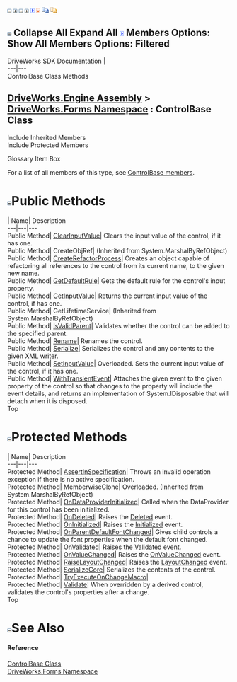![](dotnetimages/collapse.gif) ![](dotnetimages/expand.gif) ![](dotnetimages/collapse.gif) ![](dotnetimages/expand.gif) ![](dotnetimages/drpdown.gif) ![](dotnetimages/drpdown_orange.gif) ![](dotnetimages/copycode.gif) ![](dotnetimages/copycodeHighlight.gif)

![](dotnetimages/collapse.gif) Collapse All Expand All ![](dotnetimages/drpdown.gif) Members Options: Show All  Members Options: Filtered   
---  
DriveWorks SDK Documentation  |   
---|---  
ControlBase Class Methods   
  
[DriveWorks.Engine Assembly](topic2156.md) > [DriveWorks.Forms Namespace](topic7266.md) : ControlBase Class  
---  
  
Include Inherited Members    
Include Protected Members    


Glossary Item Box

For a list of all members of this type, see [ControlBase members](topic7699.md).

# ![](dotnetimages/collapse.gif)Public Methods

| Name| Description  
---|---|---  
Public Method| [ClearInputValue](topic7705.md)| Clears the input value of the control, if it has one.   
Public Method| CreateObjRef|  (Inherited from System.MarshalByRefObject)  
Public Method| [CreateRefactorProcess](topic7706.md)| Creates an object capable of refactoring all references to the control from its current name, to the given new name.   
Public Method| [GetDefaultRule](topic7707.md)| Gets the default rule for the control's input property.   
Public Method| [GetInputValue](topic7708.md)| Returns the current input value of the control, if has one.   
Public Method| GetLifetimeService|  (Inherited from System.MarshalByRefObject)  
Public Method| [IsValidParent](topic7709.md)| Validates whether the control can be added to the specified parent.   
Public Method| [Rename](topic7717.md)| Renames the control.   
Public Method| [Serialize](topic7718.md)| Serializes the control and any contents to the given XML writer.   
Public Method| [SetInputValue](topic7720.md)| Overloaded. Sets the current input value of the control, if it has one.   
Public Method| [WithTransientEvent](topic7725.md)| Attaches the given event to the given property of the control so that changes to the property will include the event details, and returns an implementation of System.IDisposable that will detach when it is disposed.   
Top

# ![](dotnetimages/collapse.gif)Protected Methods

| Name| Description  
---|---|---  
Protected Method| [AssertInSpecification](topic7704.md)| Throws an invalid operation exception if there is no active specification.   
Protected Method| MemberwiseClone| Overloaded. (Inherited from System.MarshalByRefObject)  
Protected Method| [OnDataProviderInitialized](topic7710.md)| Called when the DataProvider for this control has been initialized.   
Protected Method| [OnDeleted](topic7711.md)| Raises the [Deleted](topic7759.md) event.   
Protected Method| [OnInitialized](topic7712.md)| Raises the [Initialized](topic7760.md) event.   
Protected Method| [OnParentDefaultFontChanged](topic7713.md)| Gives child controls a chance to update the font properties when the default font changed.   
Protected Method| [OnValidated](topic7714.md)| Raises the [Validated](topic7764.md) event.   
Protected Method| [OnValueChanged](topic7715.md)| Raises the [OnValueChanged](topic7715.md) event.   
Protected Method| [RaiseLayoutChanged](topic7716.md)| Raises the [LayoutChanged](topic7761.md) event.   
Protected Method| [SerializeCore](topic7719.md)| Serializes the contents of the control.   
Protected Method| [TryExecuteOnChangeMacro](topic7723.md)|   
Protected Method| [Validate](topic7724.md)| When overridden by a derived control, validates the control's properties after a change.   
Top

# ![](dotnetimages/collapse.gif)See Also

#### Reference

[ControlBase Class](topic7698.md)   
[DriveWorks.Forms Namespace](topic7266.md)


